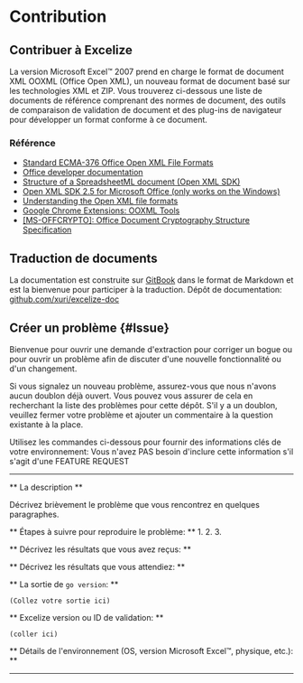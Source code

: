 # Contribution

## Contribuer à Excelize

La version Microsoft Excel&trade; 2007 prend en charge le format de document XML OOXML (Office Open XML), un nouveau format de document basé sur les technologies XML et ZIP. Vous trouverez ci-dessous une liste de documents de référence comprenant des normes de document, des outils de comparaison de validation de document et des plug-ins de navigateur pour développer un format conforme à ce document.

### Référence

* [Standard ECMA-376 Office Open XML File Formats](https://www.ecma-international.org/publications-and-standards/standards/ecma-376/)
* [Office developer documentation](https://developer.microsoft.com/en-us/office/docs)
* [Structure of a SpreadsheetML document (Open XML SDK)](https://docs.microsoft.com/en-us/office/open-xml/structure-of-a-spreadsheetml-document)
* [Open XML SDK 2.5 for Microsoft Office (only works on the Windows)](https://github.com/OfficeDev/Open-XML-SDK/releases/tag/v2.5)
* [Understanding the Open XML file formats](https://docs.microsoft.com/en-us/office/open-xml/understanding-the-open-xml-file-formats)
* [Google Chrome Extensions: OOXML Tools](https://chrome.google.com/webstore/detail/ooxml-tools/bjmmjfdegplhkefakjkccocjanekbapn)
* [[MS-OFFCRYPTO]: Office Document Cryptography Structure Specification](https://docs.microsoft.com/en-us/openspecs/office_file_formats/ms-offcrypto/3c34d72a-1a61-4b52-a893-196f9157f083)

## Traduction de documents

La documentation est construite sur [GitBook](https://github.com/GitbookIO/gitbook) dans le format de Markdown et est la bienvenue pour participer à la traduction. Dépôt de documentation: [github.com/xuri/excelize-doc](https://github.com/xuri/excelize-doc)

## Créer un problème {#Issue}

Bienvenue pour ouvrir une demande d'extraction pour corriger un bogue ou pour ouvrir un problème afin de discuter d'une nouvelle fonctionnalité ou d'un changement.

Si vous signalez un nouveau problème, assurez-vous que nous n'avons aucun doublon
déjà ouvert. Vous pouvez vous assurer de cela en recherchant la liste des problèmes pour cette
dépôt. S'il y a un doublon, veuillez fermer votre problème et ajouter un commentaire
à la question existante à la place.

Utilisez les commandes ci-dessous pour fournir des informations clés de votre environnement:
Vous n'avez PAS besoin d'inclure cette information s'il s'agit d'une FEATURE REQUEST

---

** La description **

Décrivez brièvement le problème que vous rencontrez en quelques paragraphes.

** Étapes à suivre pour reproduire le problème: **
1.
2.
3.

** Décrivez les résultats que vous avez reçus: **

** Décrivez les résultats que vous attendiez: **

** La sortie de `go version`: **

```text
(Collez votre sortie ici)
```

** Excelize version ou ID de validation: **

```text
(coller ici)
```

** Détails de l'environnement (OS, version Microsoft Excel&trade;, physique, etc.): **

---
